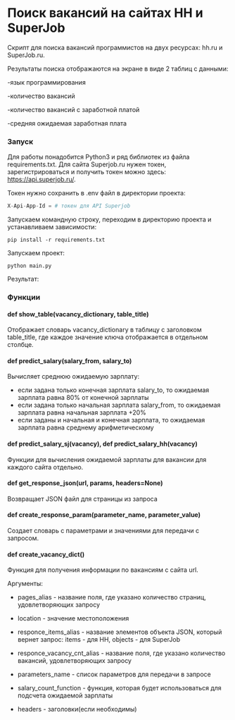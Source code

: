 # Поиск вакансий на сайтах HH и SuperJob

Скрипт для поиска вакансий программистов на двух ресурсах: hh.ru и SuperJob.ru.

Результаты поиска отображаются на экране в виде 2 таблиц с данными:

-язык программирования

-количество вакансий

-количество вакансий с заработной платой

-средняя ожидаемая заработная плата
### Запуск

Для работы понадобится Python3 и ряд библиотек из файла requirements.txt.
Для сайта Superjob.ru нужен токен, зарегистрироваться и получить токен можно здесь: https://api.superjob.ru/.

Токен нужно сохранить в .env файл в директории проекта:

```Python
X-Api-App-Id = # токен для API Superjob
```

Запускаем командную строку, переходим в директорию проекта и устанавливаем зависимости:
```
pip install -r requirements.txt
```
Запускаем проект:

```
python main.py
```

Результат:




### Функции

#### def show_table(vacancy_dictionary, table_title)

Отображает словарь vacancy_dictionary в таблицу с заголовком table_title, где каждое значение ключа отображается в отдельном столбце.

#### def predict_salary(salary_from, salary_to)

Вычисляет среднюю ожидаемую зарплату:
* если задана только конечная зарплата salary_to, то ожидаемая зарплата равна 80% от конечной зарплаты
* если задана только начальная зарплата salary_from, то ожидаемая зарплата равна начальная зарплата +20% 
* если заданы и начальная и конечная зарплата, то ожидаемая зарплата равна среднему арифметическому

#### def predict_salary_sj(vacancy), def predict_salary_hh(vacancy)

Функции для вычисления ожидаемой зарплаты для вакансии для каждого сайта отдельно.

#### def get_response_json(url, params, headers=None)

Возвращает JSON файл для страницы из запроса

#### def create_response_param(parameter_name, parameter_value)

Создает словарь с параметрами и значениями для передачи с запросом.

#### def create_vacancy_dict()

Функция для получения информации по вакансиям с сайта url.

Аргументы:

* pages_alias - название поля, где указано количество страниц, удовлетворяющих запросу

* location - значение местоположения

* responce_items_alias - название элементов объекта JSON, который вернет запрос: items - для HH, objects - для SuperJob

* responce_vacancy_cnt_alias - название поля, где указано количество вакансий, удовлетворяющих запросу

* parameters_name - список параметров для передачи в запросе

* salary_count_function - функция, которая будет использоваться для подсчета ожидаемой зарплаты

* headers - заголовки(если необходимы)








